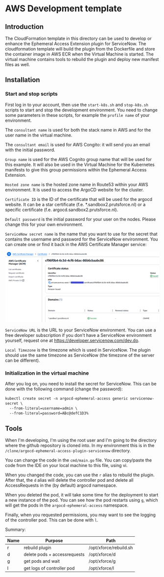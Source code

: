 # AWS Development template

## Introduction

The CloudFormation template in this directory can be used to develop or enhance
the Ephemeral Access Extension plugin for ServiceNow. The cloudformation
template will build the plugin from the Dockerfile and store the container
image in AWS ECR when the Virtual Machine is started. The virtual machine
contains tools to rebuild the plugin and deploy new manifest files as well.

## Installation

### Start and stop scripts

First log in to your account, then use the `start-k8s.sh` and `stop-k8s.sh`
scripts to start and stop the development environment. You need to change some
parameters in these scripts, for example the `profile name` of your environment.

The `consultant name` is used for both the stack name in AWS and for the user
name in the virtual machine.

The `consultant email` is used for AWS Congito: it will send you an email with
the initial password.

`Group name` is used for the AWS Cognito group name that will be used for this
example. It will also be used in the Virtual Machine for the Kubernetes
manifests to give this group permissions within the Ephemeral Access Extension.

`Hosted zone name` is the hosted zone name in Route53 within your AWS
environment. It is used to access the ArgoCD website for the cluster.

`Certificate ID` is the ID of the certificate that will be used for the argocd
website. It can be a star certificate (f.e. *.sandbox2.prutsforce.nl) or a
specific certificate (f.e. argocd.sandbox2.prutsforce.nl).

`Default password` is the initial password for your user on the nodes. Please
change this for your own environment.

`ServiceNow secret name` is the name that you want to use for the secret that
contains the username and password for the ServiceNow environment. You can
create one or find it back in the AWS Certificate Manager service:

![certificate](./acm-certificate.png)

`ServiceNow URL` is the URL to your ServiceNow environment. You can use a free
developer subscription if you don't have a ServiceNow environment yourself,
request one at <https://developer.servicenow.com/dev.do>.

`Local Timezone` is the timezone which is used in ServiceNow. The plugin should
use the same timezone as ServiceNow (the timezone of the server can be different).

### Initialization in the virtual machine

After you log on, you need to install the secret for ServiceNow. This can be
done with the following command (change the password):

```kubernetes
kubectl create secret -n argocd-ephemeral-access generic servicenow-secret \
  --from-literal=username=admin \
  --from-literal=password=ABc@defC1D3%
```

## Tools

When I'm developing, I'm using the root user and I'm going to the directory
where the github repository is cloned into. In my environment this is in the
`/clone/argocd-ephemeral-access-plugin-servicenow` directory.

You can change the code in the `cmd/main.go` file. You can copy/paste the code
from the IDE on your local machine to this file, using vi.

When you changed the code, you can use the `r` alias to rebuild the plugin.
After that, the `d` alias will delete the controller pod and delete all
AccessRequests in the (by default) argocd namespace.

When you deleted the pod, it will take some time for the deployment to start a
new instance of the pod. You can see how the pod restarts using `g`, which will
get the pods in the `argocd-ephemeral-access` namespace.

Finally, when you requested permissions, you may want to see the logging of the
controller pod. This can be done with `l`.

Summary:

| Name | Purpose                      | Path                   |
|------|------------------------------|------------------------|
|  r   | rebuild plugin               | /opt/xforce/rebuild.sh |
|  d   | delete pods + accessrequests | /opt/xforce/d          |
|  g   | get pods and wait            | /opt/xforce/g          |
|  l   | get logs of controller pod   | /opt/xforce/l          |
